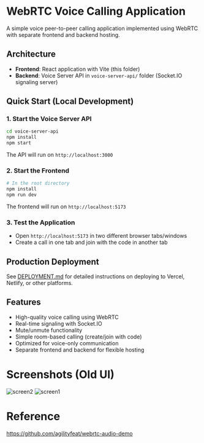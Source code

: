 # WebRTC Voice Calling Application

A simple voice peer-to-peer calling application implemented using WebRTC with separate frontend and backend hosting.

## Architecture

- **Frontend**: React application with Vite (this folder)
- **Backend**: Voice Server API in `voice-server-api/` folder (Socket.IO signaling server)

## Quick Start (Local Development)

### 1. Start the Voice Server API

```bash
cd voice-server-api
npm install
npm start
```

The API will run on `http://localhost:3000`

### 2. Start the Frontend

```bash
# In the root directory
npm install
npm run dev
```

The frontend will run on `http://localhost:5173`

### 3. Test the Application

- Open `http://localhost:5173` in two different browser tabs/windows
- Create a call in one tab and join with the code in another tab

## Production Deployment

See [DEPLOYMENT.md](./DEPLOYMENT.md) for detailed instructions on deploying to Vercel, Netlify, or other platforms.

## Features

- High-quality voice calling using WebRTC
- Real-time signaling with Socket.IO
- Mute/unmute functionality
- Simple room-based calling (create/join with code)
- Optimized for voice-only communication
- Separate frontend and backend for flexible hosting

# Screenshots (Old UI)

![screen2](/Screenshots/screen2.png?raw=true "Screen2")
![screen1](/Screenshots/screen1.png?raw=true "Screen1")

# Reference

https://github.com/agilityfeat/webrtc-audio-demo
